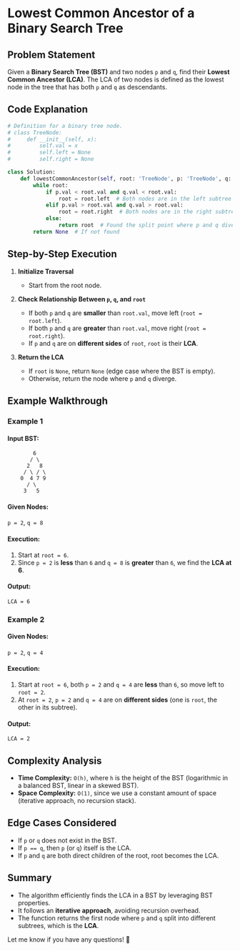 # Lowest Common Ancestor of a Binary Search Tree

## Problem Statement
Given a **Binary Search Tree (BST)** and two nodes `p` and `q`, find their **Lowest Common Ancestor (LCA)**. The LCA of two nodes is defined as the lowest node in the tree that has both `p` and `q` as descendants.

## Code Explanation

```python
# Definition for a binary tree node.
# class TreeNode:
#     def __init__(self, x):
#         self.val = x
#         self.left = None
#         self.right = None

class Solution:
    def lowestCommonAncestor(self, root: 'TreeNode', p: 'TreeNode', q: 'TreeNode') -> 'TreeNode':
        while root:
            if p.val < root.val and q.val < root.val:
                root = root.left  # Both nodes are in the left subtree
            elif p.val > root.val and q.val > root.val:
                root = root.right  # Both nodes are in the right subtree
            else:
                return root  # Found the split point where p and q diverge
        return None  # If not found
```

## Step-by-Step Execution
1. **Initialize Traversal**
   - Start from the root node.

2. **Check Relationship Between `p`, `q`, and `root`**
   - If both `p` and `q` are **smaller** than `root.val`, move left (`root = root.left`).
   - If both `p` and `q` are **greater** than `root.val`, move right (`root = root.right`).
   - If `p` and `q` are on **different sides** of `root`, `root` is their **LCA**.

3. **Return the LCA**
   - If `root` is `None`, return `None` (edge case where the BST is empty).
   - Otherwise, return the node where `p` and `q` diverge.

## Example Walkthrough
### Example 1
#### Input BST:
```
        6
       / \
      2   8
     / \ / \
    0  4 7 9
      / \ 
     3   5
```
#### Given Nodes:
`p = 2`, `q = 8`

#### Execution:
1. Start at `root = 6`.
2. Since `p = 2` is **less** than `6` and `q = 8` is **greater** than `6`, we find the **LCA at 6**.

#### Output:
`LCA = 6`

### Example 2
#### Given Nodes:
`p = 2`, `q = 4`

#### Execution:
1. Start at `root = 6`, both `p = 2` and `q = 4` are **less** than `6`, so move left to `root = 2`.
2. At `root = 2`, `p = 2` and `q = 4` are on **different sides** (one is `root`, the other in its subtree).

#### Output:
`LCA = 2`

## Complexity Analysis
- **Time Complexity:** `O(h)`, where `h` is the height of the BST (logarithmic in a balanced BST, linear in a skewed BST).
- **Space Complexity:** `O(1)`, since we use a constant amount of space (iterative approach, no recursion stack).

## Edge Cases Considered
- If `p` or `q` does not exist in the BST.
- If `p == q`, then `p` (or `q`) itself is the LCA.
- If `p` and `q` are both direct children of the root, root becomes the LCA.

## Summary
- The algorithm efficiently finds the LCA in a BST by leveraging BST properties.
- It follows an **iterative approach**, avoiding recursion overhead.
- The function returns the first node where `p` and `q` split into different subtrees, which is the **LCA**.

Let me know if you have any questions! 🚀
